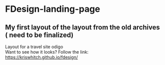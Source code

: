 # FDesign-landing-page
## My first layout of the layout from the old archives ( need to be finalized)
Layout for a travel site odigo <br>
Want to see how it looks? Follow the link: https://kriswhitch.github.io/fdesign/
